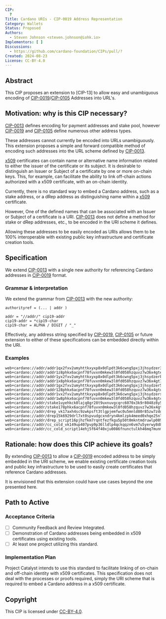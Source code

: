 ```yaml
---
CIP:
  ?
Title: Cardano URIs - CIP-0019 Address Representation
Category: Wallets
Status: Proposed
Authors:
  - Steven Johnson <steven.johnson@iohk.io>
Implementors: [ ]
Discussions:
  - https://github.com/cardano-foundation/CIPs/pull/?
Created: 2024-08-23
License: CC-BY-4.0
---
```


## Abstract

This CIP proposes an extension to [CIP-13] to allow easy and unambiguous encoding of
[CIP-0019]/[CIP-0105] Addresses into URL's.

## Motivation: why is this CIP necessary?

[CIP-0013] defines encoding for payment addresses and stake pool, however [CIP-0019]
and [CIP-0105] define numerous other address types.

These addresses cannot currently be encoded into URLs unambiguously.
This extension proposes a simple and forward compatible method of encoding such addresses into the URL scheme defined by [CIP-0013].

[x509] certificates can contain name or alternative name information related to either the issuer of
the certificate or its subject.
It is desirable to distinguish an Issuer or Subject of a certificate by one or more on-chain keys.
This, for example, can facilitate the ability to link off-chain actions authorized with a x509 certificate,
with an on-chain identity.

Currently, there is no standard way to embed a Cardano address, such as a stake address,
or a dRep address as distinguishing name within a [x509] certificate.

However, One of the defined names that can be associated with an Issuer or Subject of a certificate is a URI.
[CIP-0013] does not define a method for stake or dRep addresses, etc., to be encoded in the URI scheme it defines.

Allowing these addresses to be easily encoded as URIs allows them to be 100% interoperable
with existing public key infrastructure and certificate creation tools.

## Specification

We extend [CIP-0013] with a single new authority for referencing Cardano addresses in [CIP-0019] format.

### Grammar & interpretation

We extend the grammar from [CIP-0013] with the new authority:

```
authorityref = (... | addr )

addr = "//addr/" cip19-addr
cip19-addr = *cip19-char
cip19-char = ALPHA / DIGIT / "_"
```

Effectively, any address string specified by [CIP-0019], [CIP-0105] or future extension to either
of these specifications can be embedded directly within the URI.

### Examples

```
web+cardano://addr/addr1qx2fxv2umyhttkxyxp8x0dlpdt3k6cwng5pxj3jhsydzer3n0d3vllmyqwsx5wktcd8cc3sq835lu7drv2xwl2wywfgse35a3x
web+cardano://addr/addr1z8phkx6acpnf78fuvxn0mkew3l0fd058hzquvz7w36x4gten0d3vllmyqwsx5wktcd8cc3sq835lu7drv2xwl2wywfgs9yc0hh
web+cardano://addr/addr1yx2fxv2umyhttkxyxp8x0dlpdt3k6cwng5pxj3jhsydzerkr0vd4msrxnuwnccdxlhdjar77j6lg0wypcc9uar5d2shs2z78ve
web+cardano://addr/addr1x8phkx6acpnf78fuvxn0mkew3l0fd058hzquvz7w36x4gt7r0vd4msrxnuwnccdxlhdjar77j6lg0wypcc9uar5d2shskhj42g
web+cardano://addr/addr1gx2fxv2umyhttkxyxp8x0dlpdt3k6cwng5pxj3jhsydzer5pnz75xxcrzqf96k
web+cardano://addr/addr128phkx6acpnf78fuvxn0mkew3l0fd058hzquvz7w36x4gtupnz75xxcrtw79hu
web+cardano://addr/addr1vx2fxv2umyhttkxyxp8x0dlpdt3k6cwng5pxj3jhsydzers66hrl8
web+cardano://addr/addr1w8phkx6acpnf78fuvxn0mkew3l0fd058hzquvz7w36x4gtcyjy7wx
web+cardano://addr/stake1uyehkck0lajq8gr28t9uxnuvgcqrc6070x3k9r8048z8y5gh6ffgw
web+cardano://addr/stake178phkx6acpnf78fuvxn0mkew3l0fd058hzquvz7w36x4gtcccycj5
web+cardano://addr/drep_vk17axh4sc9zwkpsft3tlgpjemfwc0u5mnld80r85zw7zdqcst6w54sdv4a4e
web+cardano://addr/drep15k6929drl7xt0spvudgcxndryn4kmlzpk4meed0xhqe25nle07s
web+cardano://addr/drep_script16pjhzfkm7rqntfezfkgu5p50t0mkntmdruwlp089zu8v29l95rg
web+cardano://addr/cc_cold_vk149up407pvp9p36lldlp4qckqqzn6vm7u5yerwy8d8rqalse3t04q7qsvwl
web+cardano://addr/cc_cold_script14ehj5f64f40xju0086fnunctulkh46mq7munm7upe4hpcwpcat
```

## Rationale: how does this CIP achieve its goals?

By extending [CIP-0013] to allow a [CIP-0019] encoded address to be simply embedded in the URI scheme,
we enable existing certificate creation tools and public key infrastructure to be used to easily
create certificates that reference Cardano addresses.

It is envisioned that this extension could have use cases beyond the one presented here.

## Path to Active

### Acceptance Criteria

* [ ] Community Feedback and Review Integrated.
* [ ] Demonstration of Cardano addresses being embedded in x509 certificates using existing tools.
* [ ] At least one project utilizing this standard.

### Implementation Plan

Project Catalyst intends to use this standard to facilitate linking of on-chain and off-chain identity
with x509 certificates.
This specification does not deal with the processes or proofs required, simply the URI scheme that is
required to embed a Cardano address in a x509 certificate.

## Copyright

This CIP is licensed under [CC-BY-4.0](https://creativecommons.org/licenses/by/4.0/legalcode).

[CIP-0013]:https://github.com/cardano-foundation/CIPs/blob/master/CIP-0013/
[CIP-0019]:https://github.com/cardano-foundation/CIPs/blob/master/CIP-0019/
[CIP-0105]:https://github.com/cardano-foundation/CIPs/blob/master/CIP-0105/
[x509]:https://datatracker.ietf.org/doc/html/rfc5280
